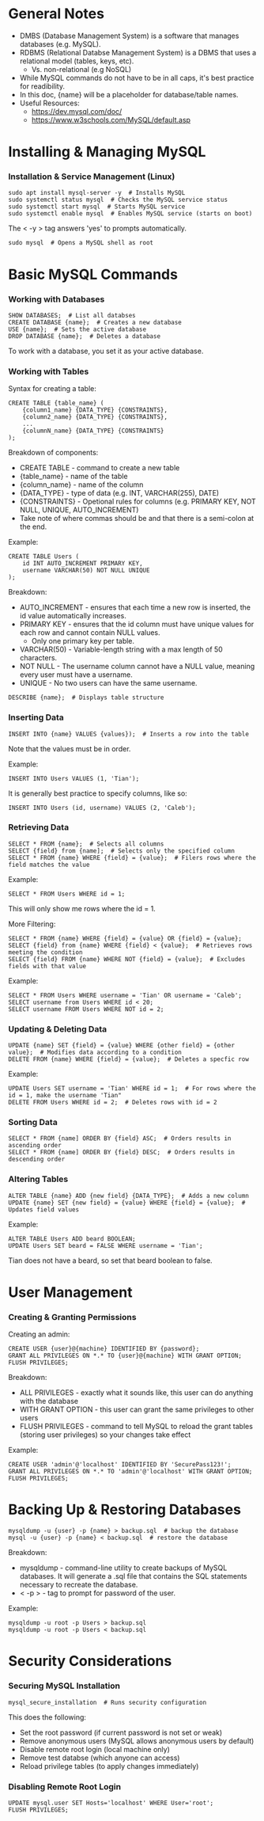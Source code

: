 # General Notes

- DMBS (Database Management System) is a software that manages databases (e.g. MySQL).
- RDBMS (Relational Databse Management System) is a DBMS that uses a relational model (tables, keys, etc).
  - Vs. non-relational (e.g NoSQL)
- While MySQL commands do not have to be in all caps, it's best practice for readibility.
- In this doc, {name} will be a placeholder for database/table names. 
- Useful Resources:
  - https://dev.mysql.com/doc/
  - https://www.w3schools.com/MySQL/default.asp

# Installing & Managing MySQL

### Installation & Service Management (Linux)
```
sudo apt install mysql-server -y  # Installs MySQL
sudo systemctl status mysql  # Checks the MySQL service status
sudo systemctl start mysql  # Starts MySQL service
sudo systemctl enable mysql  # Enables MySQL service (starts on boot)
```
The < -y > tag answers 'yes' to prompts automatically. 

```
sudo mysql  # Opens a MySQL shell as root
```

# Basic MySQL Commands

### Working with Databases
```
SHOW DATABASES;  # List all databses
CREATE DATABASE {name};  # Creates a new database
USE {name};  # Sets the active database 
DROP DATABASE {name};  # Deletes a database
```
To work with a database, you set it as your active database. 

### Working with Tables

Syntax for creating a table: 
```
CREATE TABLE {table_name} (
    {column1_name} {DATA_TYPE} {CONSTRAINTS},
    {column2_name} {DATA_TYPE} {CONSTRAINTS},
    ...
    {columnN_name} {DATA_TYPE} {CONSTRAINTS}
);
```
Breakdown of components:
- CREATE TABLE - command to create a new table
- {table_name} - name of the table
- {column_name} - name of the column
- {DATA_TYPE} - type of data (e.g. INT, VARCHAR(255), DATE)
- {CONSTRAINTS} - Opetional rules for columns (e.g. PRIMARY KEY, NOT NULL, UNIQUE, AUTO_INCREMENT)
- Take note of where commas should be and that there is a semi-colon at the end. 

Example:
```
CREATE TABLE Users (
    id INT AUTO_INCREMENT PRIMARY KEY,
    username VARCHAR(50) NOT NULL UNIQUE
);
```
Breakdown:
- AUTO_INCREMENT - ensures that each time a new row is inserted, the id value automatically increases.
- PRIMARY KEY - ensures that the id column must have unique values for each row and cannot contain NULL values.
  - Only one primary key per table.
- VARCHAR(50) - Variable-length string with a max length of 50 characters.
- NOT NULL - The username column cannot have a NULL value, meaning every user must have a username.
- UNIQUE - No two users can have the same username.

```
DESCRIBE {name};  # Displays table structure
```

### Inserting Data
```
INSERT INTO {name} VALUES {values});  # Inserts a row into the table
```
Note that the values must be in order.

Example:
```
INSERT INTO Users VALUES (1, 'Tian');
```
It is generally best practice to specify columns, like so:
```
INSERT INTO Users (id, username) VALUES (2, 'Caleb');
```

### Retrieving Data
```
SELECT * FROM {name};  # Selects all columns
SELECT {field} from {name];  # Selects only the specified column
SELECT * FROM {name} WHERE {field} = {value};  # Filers rows where the field matches the value
```
Example:
```
SELECT * FROM Users WHERE id = 1;
```
This will only show me rows where the id = 1. 

More Filtering:
```
SELECT * FROM {name} WHERE {field} = {value} OR {field} = {value};
SELECT {field} from {name} WHERE {field} < {value};  # Retrieves rows meeting the condition
SELECT {field} FROM {name} WHERE NOT {field} = {value};  # Excludes fields with that value
```
Example:
```
SELECT * FROM Users WHERE username = 'Tian' OR username = 'Caleb';
SELECT username from Users WHERE id < 20;
SELECT username FROM Users WHERE NOT id = 2;
```

### Updating & Deleting Data
```
UPDATE {name} SET {field} = {value} WHERE {other field} = {other value};  # Modifies data according to a condition
DELETE FROM {name} WHERE {field} = {value};  # Deletes a specfic row
```
Example:
```
UPDATE Users SET username = 'Tian' WHERE id = 1;  # For rows where the id = 1, make the username 'Tian"
DELETE FROM Users WHERE id = 2;  # Deletes rows with id = 2
```

### Sorting Data
```
SELECT * FROM {name] ORDER BY {field} ASC;  # Orders results in ascending order
SELECT * FROM {name] ORDER BY {field} DESC;  # Orders results in descending order
```

### Altering Tables
```
ALTER TABLE {name} ADD {new field} {DATA_TYPE};  # Adds a new column
UPDATE {name} SET {new field} = {value} WHERE {field} = {value};  # Updates field values
```
Example:
```
ALTER TABLE Users ADD beard BOOLEAN;
UPDATE Users SET beard = FALSE WHERE username = 'Tian';
```
Tian does not have a beard, so set that beard boolean to false. 

# User Management

### Creating & Granting Permissions

Creating an admin:
```
CREATE USER {user}@{machine} IDENTIFIED BY {password};
GRANT ALL PRIVILEGES ON *.* TO {user}@{machine} WITH GRANT OPTION;
FLUSH PRIVILEGES;
```
Breakdown:
- ALL PRIVILEGES - exactly what it sounds like, this user can do anything with the database
- WITH GRANT OPTION - this user can grant the same privileges to other users
- FLUSH PRIVILEGES - command to tell MySQL to reload the grant tables (storing user privileges) so your changes take effect

Example:
```
CREATE USER 'admin'@'localhost' IDENTIFIED BY 'SecurePass123!';
GRANT ALL PRIVILEGES ON *.* TO 'admin'@'localhost' WITH GRANT OPTION;
FLUSH PRIVILEGES;
```

# Backing Up & Restoring Databases
```
mysqldump -u {user} -p {name} > backup.sql  # backup the database
mysql -u {user} -p {name} < backup.sql  # restore the database
```
Breakdown:
- mysqldump - command-line utility to create backups of MySQL databases. It will generate a .sql file that contains the SQL statements necessary to recreate the database.
- < -p > - tag to prompt for password of the user.

Example:
```
mysqldump -u root -p Users > backup.sql
mysqldump -u root -p Users < backup.sql
```

# Security Considerations

### Securing MySQL Installation
```
mysql_secure_installation  # Runs security configuration
```
This does the following:
- Set the root password (if current password is not set or weak) 
- Remove anonymous users (MySQL allows anonymous users by default)
- Disable remote root login (local machine only)
- Remove test databse (which anyone can access)
- Reload privilege tables (to apply changes immediately)

### Disabling Remote Root Login
```
UPDATE mysql.user SET Hosts='localhost' WHERE User='root';
FLUSH PRIVILEGES;
```





